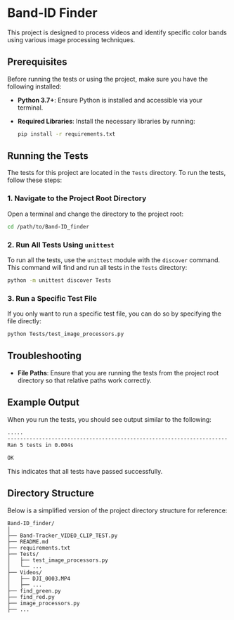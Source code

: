 
# Band-ID Finder

This project is designed to process videos and identify specific color bands using various image processing techniques.

## Prerequisites

Before running the tests or using the project, make sure you have the following installed:

- **Python 3.7+**: Ensure Python is installed and accessible via your terminal.
- **Required Libraries**: Install the necessary libraries by running:

  ```sh
  pip install -r requirements.txt
  ```


## Running the Tests

The tests for this project are located in the `Tests` directory. To run the tests, follow these steps:

### 1. Navigate to the Project Root Directory

Open a terminal and change the directory to the project root:

```sh
cd /path/to/Band-ID_finder
```

### 2. Run All Tests Using `unittest`

To run all the tests, use the `unittest` module with the `discover` command. This command will find and run all tests in the `Tests` directory:

```sh
python -m unittest discover Tests
```

### 3. Run a Specific Test File

If you only want to run a specific test file, you can do so by specifying the file directly:

```sh
python Tests/test_image_processors.py
```

## Troubleshooting

- **File Paths**: Ensure that you are running the tests from the project root directory so that relative paths work correctly.

## Example Output

When you run the tests, you should see output similar to the following:

```sh
.....
----------------------------------------------------------------------
Ran 5 tests in 0.004s

OK
```

This indicates that all tests have passed successfully.

## Directory Structure

Below is a simplified version of the project directory structure for reference:

```
Band-ID_finder/
│
├── Band-Tracker_VIDEO_CLIP_TEST.py
├── README.md
├── requirements.txt
├── Tests/
│   ├── test_image_processors.py
│   └── ...
├── Videos/
│   ├── DJI_0003.MP4
│   ├── ...
├── find_green.py
├── find_red.py
├── image_processors.py
├── ...
```

